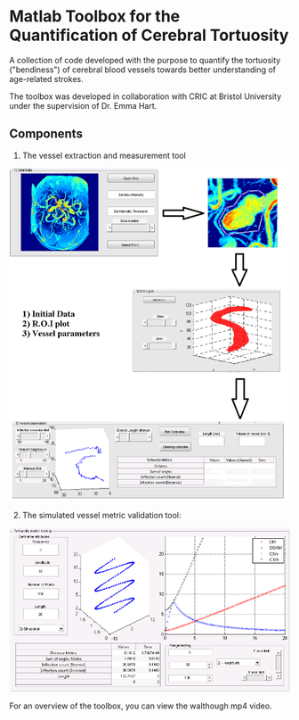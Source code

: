 # Matlab Toolbox for the Quantification of Cerebral Tortuosity

A collection of code developed with the purpose to quantify the tortuosity ("bendiness") of cerebral blood vessels towards better understanding of age-related strokes.

The toolbox was developed in collaboration with CRIC at Bristol University under the supervision of Dr. Emma Hart.

## Components

1. The vessel extraction and measurement tool

![Tool1](./Tortuosity%20Paper%20Images/Figure_2.jpg)

2. The simulated vessel metric validation tool:

![Tool](./Tortuosity%20Paper%20Images/Figure_4.jpg)

For an overview of the toolbox, you can view the walthough mp4 video.
